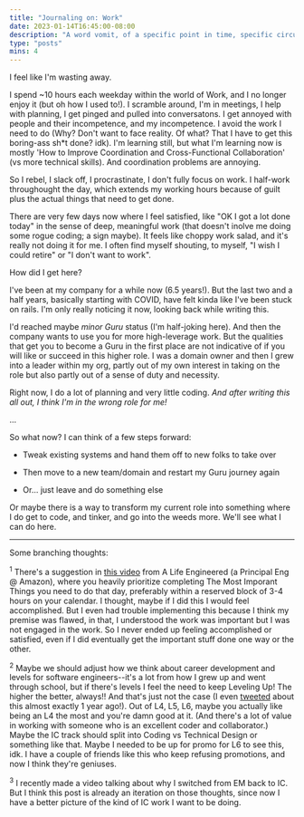 ```yaml
---
title: "Journaling on: Work"
date: 2023-01-14T16:45:00-08:00
description: "A word vomit, of a specific point in time, specific circumstances..."
type: "posts"
mins: 4
---
```


I feel like I'm wasting away. 

I spend ~10 hours each weekday within the world of Work, and I no longer enjoy it (but oh how I used to!). I scramble around, I'm in meetings, I help with planning, I get pinged and pulled into conversatons. I get annoyed with people and their incompetence, and my incompetence. I avoid the work I need to do (Why? Don't want to face reality. Of what? That I have to get this boring-ass sh*t done? idk). I'm learning still, but what I'm learning now is mostly 'How to Improve Coordination and Cross-Functional Collaboration' (vs more technical skills). And coordination problems are annoying.

So I rebel, I slack off, I procrastinate, I don't fully focus on work. I half-work throughought the day, which extends my working hours because of guilt plus the actual things that need to get done.

There are very few days now where I feel satisfied, like "OK I got a lot done today" in the sense of deep, meaningful work (that doesn't inolve me doing some rogue coding; a sign maybe). It feels like choppy work salad, and it's really not doing it for me. I often find myself shouting, to myself, "I wish I could retire" or "I don't want to work". 

How did I get here?

I've been at my company for a while now (6.5 years!). But the last two and a half years, basically starting with COVID, have felt kinda like I've been stuck on rails. I'm only really noticing it now, looking back while writing this. 

I'd reached maybe _minor Guru_ status (I'm half-joking here). And then the company wants to use you for more high-leverage work. But the qualities that get you to become a Guru in the first place are not indicative of if you will like or succeed in this higher role. I was a domain owner and then I grew into a leader within my org, partly out of my own interest in taking on the role but also partly out of a sense of duty and necessity. 

Right now, I do a lot of planning and very little coding. _And after writing this all out, I think I'm in the wrong role for me!_ 

...

So what now? I can think of a few steps forward:  

* Tweak existing systems and hand them off to new folks to take over

* Then move to a new team/domain and restart my Guru journey again

* Or... just leave and do something else

Or maybe there is a way to transform my current role into something where I do get to code, and tinker, and go into the weeds more. We'll see what I can do here.

<hr>

Some branching thoughts:

<sup>1</sup> There's a suggestion in <a target="_blank" href="https://www.youtube.com/watch?v=c3pzcV9yi24">this video</a> from A Life Engineered (a Principal Eng @ Amazon), where you heavily prioritize completing The Most Imporant Things you need to do that day, preferably within a reserved block of 3-4 hours on your calendar. I thought, maybe if I did this I would feel accomplished. But I even had trouble implementing this because I think my premise was flawed, in that, I understood the work was important but I was not engaged in the work. So I never ended up feeling accomplished or satisfied, even if I did eventually get the important stuff done one way or the other. 

<sup>2</sup> Maybe we should adjust how we think about career development and levels for software engineers--it's a lot from how I grew up and went through school, but if there's levels I feel the need to keep Leveling Up! The higher the better, always!! And that's just not the case (I even <a target="_blank" href="https://twitter.com/billyisyoung/status/1481859514013999107">tweeted</a> about this almost exactly 1 year ago!). Out of L4, L5, L6, maybe you actually like being an L4 the most and you're damn good at it. (And there's a lot of value in working with someone who is an excellent coder and collaborator.) Maybe the IC track should split into Coding vs Technical Design or something like that. Maybe I needed to be up for promo for L6 to see this, idk. I have a couple of friends like this who keep refusing promotions, and now I think they're geniuses. 

<sup>3</sup> I recently made a video talking about why I switched from EM back to IC. But I think this post is already an iteration on those thoughts, since now I have a better picture of the kind of IC work I want to be doing.
